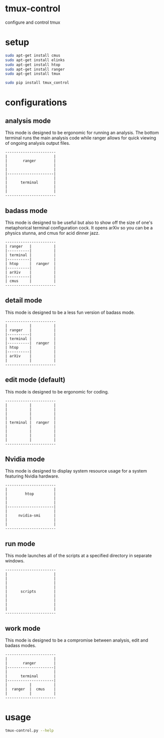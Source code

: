 # tmux-control

configure and control tmux

# setup

```Bash
sudo apt-get install cmus
sudo apt-get install elinks
sudo apt-get install htop
sudo apt-get install ranger
sudo apt-get install tmux

sudo pip install tmux_control
```

# configurations

## analysis mode

This mode is designed to be ergonomic for running an analysis. The bottom terminal runs the main analysis code while ranger allows for quick viewing of ongoing analysis output files.

```
-----------------------
|                     |
|       ranger        |
|                     |
|                     |
|---------------------|
|                     |
|      terminal       |
|                     |
|                     |
-----------------------
```

## badass mode

This mode is designed to be useful but also to show off the size of one's metaphorical terminal configuration cock. It opens arXiv so you can be a physics stunna, and cmus for acid dinner jazz.

```
-----------------------
| ranger   |          |
|----------|          |
| terminal |          |
|----------|          |
| htop     |  ranger  |
|----------|          |
| arXiv    |          |
|----------|          |
| cmus     |          |
-----------------------
```

## detail mode

This mode is designed to be a less fun version of badass mode.

```
-----------------------
|          |          |
| ranger   |          |
|----------|          |
| terminal |          |
|----------|  ranger  |
| htop     |          |
|----------|          |
| arXiv    |          |
|          |          |
-----------------------
```

## edit mode (default)

This mode is designed to be ergonomic for coding.

```
-----------------------
|          |          |
|          |          |
|          |          |
|          |          |
| terminal |  ranger  |
|          |          |
|          |          |
|          |          |
|          |          |
-----------------------
```

## Nvidia mode

This mode is designed to display system resource usage for a system featuring Nvidia  hardware.

```
-----------------------
|                     |
|        htop         |
|                     |
|                     |
|---------------------|
|                     |
|     nvidia-smi      |
|                     |
|                     |
-----------------------
```

## run mode

This mode launches all of the scripts at a specified directory in separate windows.

```
-----------------------
|                     |
|                     |
|                     |
|                     |
|      scripts        |
|                     |
|                     |
|                     |
|                     |
-----------------------
```

## work mode

This mode is designed to be a compromise between analysis, edit and badass modes.

```
-----------------------
|                     |
|       ranger        |
|---------------------|
|                     |
|      terminal       |
|---------------------|
|          |          |
|  ranger  |  cmus    |
|          |          |
-----------------------
```

# usage

```Bash
tmux-control.py --help
```
